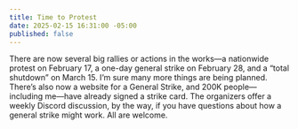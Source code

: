```yaml
---
title: Time to Protest
date: 2025-02-15 16:31:00 -05:00
published: false
---
```


There are now several big rallies or actions in the works—a nationwide protest on February 17, a one-day general strike on February 28, and a “total shutdown” on March 15. I’m sure many more things are being planned. There’s also now a website for a General Strike, and 200K people—including me—have already signed a strike card. The organizers offer a weekly Discord discussion, by the way, if you have questions about how a general strike might work. All are welcome.